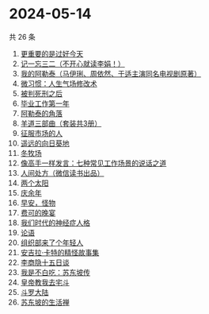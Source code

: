 # 2024-05-14

共 26 条

<!-- BEGIN WEREAD -->
<!-- 最后更新时间 2024-05-14 13:01:08 +0800 -->
1. [更重要的是过好今天](https://weread.qq.com/web/bookDetail/b7b32f90813ab8d32g015dd6)
1. [记一忘三二（不开心就读李娟！）](https://weread.qq.com/web/bookDetail/f1c321d0813ab6e60g0141c1)
1. [我的阿勒泰（马伊琍、周依然、于适主演同名电视剧原著）](https://weread.qq.com/web/bookDetail/6e732140813ab6e60g013caf)
1. [微习惯：人生气场修改术](https://weread.qq.com/web/bookDetail/e1532770813ab8d2bg0159eb)
1. [被判死刑之后](https://weread.qq.com/web/bookDetail/e88324f0813ab8d1dg013d49)
1. [毕业工作第一年](https://weread.qq.com/web/bookDetail/57c32d50813ab8d2cg0157ab)
1. [阿勒泰的角落](https://weread.qq.com/web/bookDetail/ee0320b053b925ee0519857)
1. [羊道三部曲（套装共3册）](https://weread.qq.com/web/bookDetail/d1632540813ab718bg0197fc)
1. [征服市场的人](https://weread.qq.com/web/bookDetail/57d322107228916857ddb4f)
1. [遥远的向日葵地](https://weread.qq.com/web/bookDetail/71932380717ea7b7719501e)
1. [冬牧场](https://weread.qq.com/web/bookDetail/d1d32fa053b924d1d0ac0a5)
1. [像高手一样发言：七种常见工作场景的说话之道](https://weread.qq.com/web/bookDetail/ab43277072184dbcab45383)
1. [人间处方（微信读书出品）](https://weread.qq.com/web/bookDetail/85d32cd0813ab82e0g012433)
1. [两个太阳](https://weread.qq.com/web/bookDetail/2bb32670813ab881bg014410)
1. [庆余年](https://weread.qq.com/web/bookDetail/0ae32be0570f000ae1bf155)
1. [早安，怪物](https://weread.qq.com/web/bookDetail/5f9326e0813ab8c3dg010320)
1. [费可的晚宴](https://weread.qq.com/web/bookDetail/60c325d0813ab74e9g015b91)
1. [我们时代的神经症人格](https://weread.qq.com/web/bookDetail/09a323d0723e854209ad540)
1. [论语](https://weread.qq.com/web/bookDetail/947326b05cfe039471b9edc)
1. [组织部来了个年轻人](https://weread.qq.com/web/bookDetail/00432890813ab82d5g0124b1)
1. [安吉拉·卡特的精怪故事集](https://weread.qq.com/web/bookDetail/1fd32d5071f014701fd6490)
1. [李商隐十五日谈](https://weread.qq.com/web/bookDetail/850324b0813ab8c28g017d80)
1. [我是不白吃：苏东坡传](https://weread.qq.com/web/bookDetail/585323b0813ab85e0g013d98)
1. [皇帝教我去宅斗](https://weread.qq.com/web/bookDetail/78d32060813ab861ag013cb4)
1. [斗罗大陆](https://weread.qq.com/web/bookDetail/3f832f105724353f8a62cda)
1. [苏东坡的生活禅](https://weread.qq.com/web/bookDetail/33332af0813ab89bcg011b17)
<!-- END WEREAD -->
